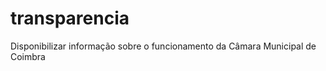 transparencia
=============

Disponibilizar informação sobre o funcionamento da Câmara Municipal de Coimbra
